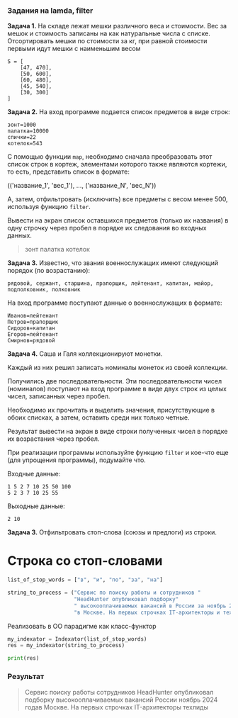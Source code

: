 ### Задания на lamda, filter


__Задача 1.__ На складе лежат мешки различного веса и стоимости. Вес за мешок и стоимость записаны на как натуральные числа с списке. Отсортировать мешки по стоимости за кг, при равной стоимости первыми идут мешки с наименьшим весом
```
S = [
    [47, 470],
    [50, 600],
    [60, 480],
    [45, 540],
    [30, 300]
]
```

__Задача 2.__ На вход программе подается список предметов в виде строк:

```
зонт=1000
палатка=10000
спички=22
котелок=543
```

С помощью функции `map`, необходимо сначала преобразовать этот список строк в кортеж, элементами которого также являются кортежи, то есть, представить список в формате:

(('название_1', 'вес_1'), ..., ('название_N', 'вес_N'))

А, затем, отфильтровать (исключить) все предметы с весом менее 500, используя функцию `filter`. 

Вывести на экран список оставшихся предметов (только их названия) в одну строчку через пробел в порядке их следования во входных данных.

> зонт палатка котелок

__Задача 3.__ 
Известно, что звания военнослужащих имеют следующий порядок (по возрастанию):
```
рядовой, сержант, старшина, прапорщик, лейтенант, капитан, майор, подполковник, полковник
```

На вход программе поступают данные о военнослужащих в формате:
```
Иванов=лейтенант
Петров=прапорщик
Сидоров=капитан
Егоров=лейтенант
Смирнов=рядовой
```


__Задача 4.__ Саша и Галя коллекционируют монетки. 

Каждый из них решил записать номиналы монеток из своей коллекции. 

Получились две последовательности. Эти последовательности чисел (номиналов) поступают на вход программе в виде двух строк из целых чисел, записанных через пробел. 

Необходимо их прочитать и выделить значения, присутствующие в обоих списках, а затем, оставить среди них только четные. 

Результат вывести на экран в виде строки полученных чисел в порядке их возрастания через пробел.

При реализации программы используйте функцию `filter` и кое-что еще (для упрощения программы), подумайте что.

Входные данные:

```
1 5 2 7 10 25 50 100
5 2 3 7 10 25 55
```
Выходные данные:

```
2 10
```



__Задача 3.__ Отфильтровать стоп-слова (союзы и предлоги) из строки.

# Строка со стоп-словами
```python
list_of_stop_words = ["в", "и", "по", "за", "на"]

string_to_process = ("Сервис по поиску работы и сотрудников "
                     "HeadHunter опубликовал подборку"
                     " высокооплачиваемых вакансий в России за ноябрь 2024 года"
                     "в Москве. На первых строчках IT-архитекторы и техлиды  ")

```

Реализовать в ОО парадигме как класс-функтор

```python
my_indexator = Indexator(list_of_stop_words)
res = my_indexator(string_to_process)

print(res) 
```

### Результат
> Сервис поиску работы сотрудников HeadHunter опубликовал подборку высокооплачиваемых вакансий России ноябрь 2024 годав Москве. На первых строчках IT-архитекторы техлиды